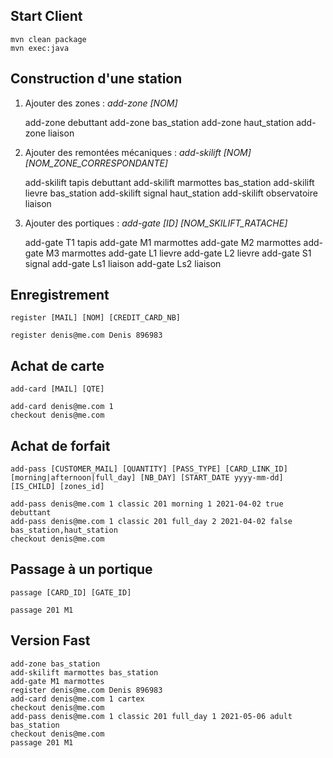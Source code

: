 ## Start Client

    mvn clean package
    mvn exec:java

## Construction d'une station
1. Ajouter des zones :
   _add-zone [NOM]_


    add-zone debuttant
    add-zone bas_station
    add-zone haut_station
    add-zone liaison

2. Ajouter des remontées mécaniques :
   _add-skilift [NOM] [NOM_ZONE_CORRESPONDANTE]_


    add-skilift tapis debuttant
    add-skilift marmottes bas_station
    add-skilift lievre bas_station
    add-skilift signal haut_station
    add-skilift observatoire liaison

3. Ajouter des portiques :
   _add-gate [ID] [NOM_SKILIFT_RATACHE]_


    add-gate T1 tapis
    add-gate M1 marmottes
    add-gate M2 marmottes
    add-gate M3 marmottes
    add-gate L1 lievre
    add-gate L2 lievre
    add-gate S1 signal
    add-gate Ls1 liaison
    add-gate Ls2 liaison
    

## Enregistrement

   ```register [MAIL] [NOM] [CREDIT_CARD_NB]```


    register denis@me.com Denis 896983

## Achat de carte

   ```add-card [MAIL] [QTE]```


    add-card denis@me.com 1
    checkout denis@me.com


## Achat de forfait

```add-pass [CUSTOMER_MAIL] [QUANTITY] [PASS_TYPE] [CARD_LINK_ID] [morning|afternoon|full_day] [NB_DAY] [START_DATE yyyy-mm-dd] [IS_CHILD] [zones_id]```

    add-pass denis@me.com 1 classic 201 morning 1 2021-04-02 true debuttant
    add-pass denis@me.com 1 classic 201 full_day 2 2021-04-02 false bas_station,haut_station
    checkout denis@me.com

## Passage à un portique

```passage [CARD_ID] [GATE_ID]```

    passage 201 M1

## Version Fast 
    add-zone bas_station
    add-skilift marmottes bas_station
    add-gate M1 marmottes
    register denis@me.com Denis 896983
    add-card denis@me.com 1 cartex
    checkout denis@me.com
    add-pass denis@me.com 1 classic 201 full_day 1 2021-05-06 adult bas_station
    checkout denis@me.com
    passage 201 M1

